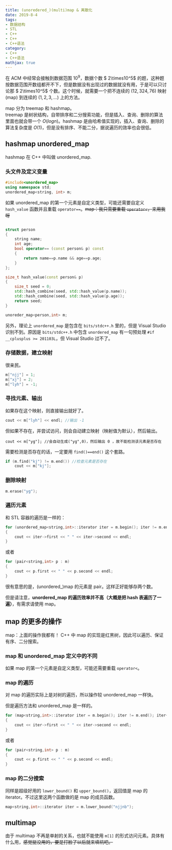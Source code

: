 ```yaml
---
title: (unoredered_)(multi)map & 离散化
date: 2019-8-4
tags:
- 数据结构
- STL
- C++
- C++
- C++语法
category:
- C++
- C++语法
mathjax: true
---
```


在 ACM 中经常会接触到数据范围 $10^9$，数据个数 $ 2\times10^5$ 的题，这种题按数据范围开数组都开不下，但是数据没有出现过的数据就没有用，于是可以只讨论那 $ 2\times10^5$ 个数。这个时候，就需要一个把不连续的 $(12,324,76)$ 映射 (map) 到连续的 $(1,2,3,...)$ 上的方法。

map 分为 treemap 和 hashmap。  
treemap 是树状结构，自带排序和二分搜索功能，但是插入、查询、删除的算法里面也就会带一个 $O(log n)$。hashmap 是由哈希值实现的，插入、查询、删除的算法复杂度是 $O(1)$，但是没有排序、不能二分，据说遍历的效率也会很低。

## hashmap unordered_map

hashmap 在 C++ 中叫做 unordered_map.

### 头文件及定义变量

```c++
#include<unordered_map>
using namespace std;
unordered_map<string, int> m;
```

如果 unordered_map 的第一个元素是自定义类型，可能还需要自定义 `hash_value` 函数并且重载 `operator==`。~~map：我只需要重载 `operator<`，来用我呀~~

```c++

struct person
{
    string name;
    int age;
    bool operator== (const person& p) const
    {
        return name==p.name && age==p.age;
    }
};

size_t hash_value(const person& p)
{
    size_t seed = 0;
    std::hash_combine(seed, std::hash_value(p.name));
    std::hash_combine(seed, std::hash_value(p.age));
    return seed;
}

unoreder_map<person,int> m;
```

另外，理论上 `unordered_map` 是包含在 `bits/stdc++.h` 里的，但是 Visual Studio 识别不到。原因是 `bits/stdc++.h` 中包含 `unordered_map` 有一句预处理 `#if __cplusplus >= 201103L`，但 Visual Studio 过不了。

### 存储数据，建立映射

很亲民。

```c++
m["njj"] = 1;
m["xj"] = 2;
m["lyh"] = -1;
```

### 寻找元素、输出

如果存在这个映射，则直接输出就好了。

```c++
cout << m["lyh"] << endl; //输出 -1
```

但如果不存在，并尝试访问，则会自动建立映射（映射值为默认），然后输出。

```
cout << m["yg"]; //会自动生成("yg",0)，然后输出 0 ，故不能检测该元素是否存在
```

需要检测是否存在的话，一定要用 `find()==end()` 这个套路。

```c++
if (m.find("kj") != m.end()) //检查元素是否存在
	cout << m["kj"];
```

### 删除映射

```c++
m.erase("yg");
```

### 遍历元素

和 STL 容器的遍历是一样的：

```c++
for (unordered_map<string,int>::iterator iter = m.begin(); iter != m.end(); iter++)
{
	cout << iter->first << " " << iter->second << endl;
}
```

或者

```c++
for (pair<string,int> p : m)
{
	cout << p.first << " " << p.second << endl;
}
```

很有意思的是，(unordered_)map 的元素是 pair。这样正好能够存两个数。

但是请注意，**unordered_map 的遍历效率并不高（大概是把 hash 表遍历了一遍）**，有需求请使用 map。

## map 的更多的操作

map：上面的操作我都有！
C++ 中 map 的实现是红黑树，因此可以遍历、保证有序、二分搜索。  

### map 和 unordered_map 定义中的不同

如果 map 的第一个元素是自定义类型，可能还需要重载 `operator<`。

### map 的遍历

对 map 的遍历实际上是对树的遍历，所以操作较 unordered_map 一样快。

但是遍历方法和 unordered_map 是一样的。

```c++
for (map<string,int>::iterator iter = m.begin(); iter != m.end(); iter++)
{
	cout << iter->first << " " << iter->second << endl;
}
```

或者

```c++
for (pair<string,int> p : m)
{
	cout << p.first << " " << p.second << endl;
}
```

### map 的二分搜索

同样是超级好用的 `lower_bound()` 和 `upper_bound()`，返回值是 map 的 iterator。不过这里这两个函数做的是 map 的成员函数。

```c++
map<string,int>::iterator iter = m.lower_bound("njjnb");
```

## multimap

由于 multimap 不再是单射的关系，也就不能使用 `m[1]` 的形式访问元素。具体有什么用，~~感觉挺没用的，要是打脸了以后就来填坑吧。~~
